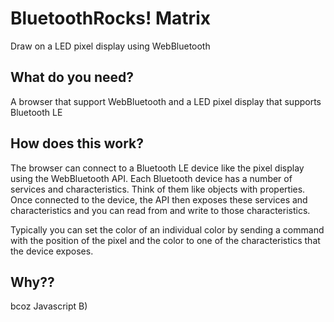 # BluetoothRocks! Matrix
Draw on a LED pixel display using WebBluetooth


## What do you need?

A browser that support WebBluetooth and a LED pixel display that supports Bluetooth LE

## How does this work?

The browser can connect to a Bluetooth LE device like the pixel display using the WebBluetooth API. Each Bluetooth device has a number of services and characteristics. Think of them like objects with properties. Once connected to the device, the API then exposes these services and characteristics and you can read from and write to those characteristics. 

Typically you can set the color of an individual color by sending a command with the position of the pixel and the color to one of the characteristics that the device exposes. 


## Why??

bcoz Javascript B)
